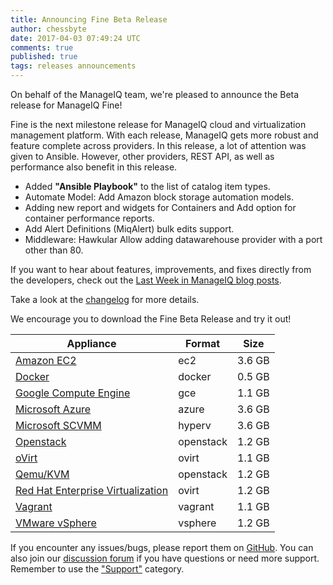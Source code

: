```yaml
---
title: Announcing Fine Beta Release
author: chessbyte
date: 2017-04-03 07:49:24 UTC
comments: true
published: true
tags: releases announcements
---
```


On behalf of the ManageIQ team, we're pleased to announce the Beta release for ManageIQ Fine!

Fine is the next milestone release for ManageIQ cloud and virtualization management platform. With each release, ManageIQ gets more robust and feature complete across providers. In this release, a lot of attention was given to Ansible. However, other providers, REST API, as well as performance also benefit in this release.

* Added **"Ansible Playbook"** to the list of catalog item types.
* Automate Model: Add Amazon block storage automation models.
* Adding new report and widgets for Containers and Add option for container performance reports.
* Add Alert Definitions (MiqAlert) bulk edits support.
* Middleware: Hawkular Allow adding datawarehouse provider with a port other than 80.

If you want to hear about features, improvements, and fixes directly from the developers, check out the [Last Week in ManageIQ blog posts](http://manageiq.org/blog/tags/LWIMIQ/).

Take a look at the [changelog](https://github.com/ManageIQ/manageiq/blob/fine/CHANGELOG.md/) for more details.

We encourage you to download the Fine Beta Release and try it out!


| Appliance | Format | Size |
| --------- | ------ | ---- |
| [Amazon EC2](http://releases.manageiq.org/manageiq-ec2-fine-1-beta1.vhd) | ec2 | 3.6 GB |
| [Docker](https://hub.docker.com/r/manageiq/manageiq/) | docker | 0.5 GB |
| [Google Compute Engine](http://releases.manageiq.org/manageiq-gce-fine-1-beta1.tar.gz) | gce | 1.1 GB |
| [Microsoft Azure](http://releases.manageiq.org/manageiq-azure-fine-1-beta1.vhd) | azure | 3.6 GB |
| [Microsoft SCVMM](http://releases.manageiq.org/manageiq-hyperv-fine-1-beta1.vhd) | hyperv | 3.6 GB |
| [Openstack](http://releases.manageiq.org/manageiq-openstack-fine-1-beta1.qc2) | openstack | 1.2 GB |
| [oVirt](http://releases.manageiq.org/manageiq-ovirt-fine-1-beta1.ova) | ovirt | 1.1 GB |
| [Qemu/KVM](http://releases.manageiq.org/manageiq-openstack-fine-1-beta1.qc2) | openstack | 1.2 GB |
| [Red Hat Enterprise Virtualization](http://releases.manageiq.org/manageiq-ovirt-fine-1-beta1.ova) | ovirt | 1.2 GB |
| [Vagrant](https://atlas.hashicorp.com/manageiq/fine) | vagrant | 1.1 GB |
| [VMware vSphere](http://releases.manageiq.org/manageiq-vsphere-fine-1-beta1.ova) | vsphere | 1.2 GB |


If you encounter any issues/bugs, please report them on [GitHub](https://github.com/ManageIQ/manageiq/issues). You can also join our [discussion forum](http://talk.manageiq.org/) if you have questions or need more support. Remember to use the ["Support"](http://talk.manageiq.org/c/support) category.

